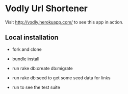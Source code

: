 # Vodly Url Shortener

Visit http://vodly.herokuapp.com/ to see this app in action.

## Local installation

* fork and clone

* bundle install

* run rake db:create db:migrate

* run rake db:seed to get some seed data for links

* run to see the test suite
